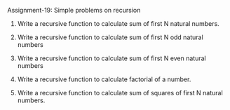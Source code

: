 
Assignment-19: Simple problems on recursion

1. Write a recursive function to calculate sum of first N natural numbers.

2. Write a recursive function to calculate sum of first N odd natural numbers

3. Write a recursive function to calculate sum of first N even natural numbers

4. Write a recursive function to calculate factorial of a number.

5. Write a recursive function to calculate sum of squares of first N natural numbers.